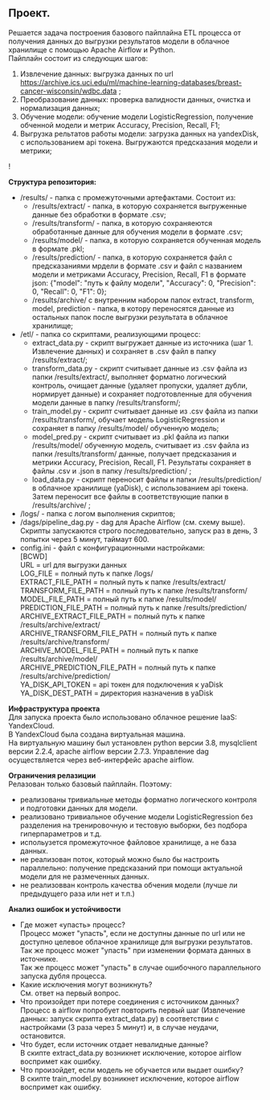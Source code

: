 ## Проект.  
Решается задача построения базового пайплайна ETL процесса от получения данных до выгрузки результатов модели в облачное хранилище с помощью Apache Airflow и Python.  
Пайплайн состоит из следующих шагов:  
1. Извлечение данных: выгрузка данных по url https://archive.ics.uci.edu/ml/machine-learning-databases/breast-cancer-wisconsin/wdbc.data ;  
2. Преобразование данных: проверка валидности данных, очистка и нормализация данных;  
3. Обучение модели: обучение модели LogisticRegression, получение обченной модели и метрик Accuracy, Precision, Recall, F1;  
4. Выгрузка рельтатов работы модели: загрузка данных на yandexDisk, с использованием api токена. Выгружаются предсказания модели и метрики;  
  
!
  
**Структура репозитория:**  
- /results/ - папка с промежуточными артефактами. Состоит из:  
  - /results/extract/ - папка, в которую сохраняется выгруженные данные без обработки в формате .csv;  
  - /results/transform/ - папка, в которую сохраняеются обработанные данные для обучения модели в формате .csv;  
  - /results/model/ - папка, в которую сохраняется обученная модель в формате .pkl;  
  - /results/prediction/ - папка, в которую сохраняется файл с предсказаниями мрдели в формате .csv и файл с названием модели и метриками Accuracy, Precision, Recall, F1 в формате json: {"model": "путь к файлу модели", "Accuracy": 0, "Precision": 0, "Recall": 0, "F1": 0};  
  - /results/archive/ с внутренним набором папок extract, transform, model, prediction - папка, в котору переносятся данные из остальных папок после выгрузки результата в облачное хранилище;  
- /etl/ - папка со скриптами, реализующими процесс:  
  - extract_data.py - скрипт выгружает данные из источника (шаг 1. Извлечение данных) и сохраняет в .csv файл в папку /results/extract/;  
  - transform_data.py - скрипт считывает данные из .csv файла из папки /results/extract/, выполняет форматно логический контроль, очищает данные (удаляет пропуски, удаляет дубли, нормирует данные) и сохраняет подготовленные для обучения модели данные в папку /results/transform/;  
  - train_model.py - скрипт считывает данные из .csv файла из папки /results/transform/, обучает модель LogisticRegression и сохраняет в папку /results/model/ обученную модель;  
  - model_pred.py - скрипт считывает из .pkl файла из папки /results/model/ обученную модель, считывает из .csv файла из папки /results/transform/ данные, получает предсказания и метрики Accuracy, Precision, Recall, F1. Результаты сохраняет в файлы .csv и .json в папку /results/prediction/ ;  
  - load_data.py - скрипт переносит файлы и папки /results/prediction/ в облачное хранилище (yaDisk), с использованием api токена. Затем переносит все файлы в соответствующие папки в /results/archive/ ;
- /logs/ - папка с логом выполнения скриптов;
- /dags/pipeline_dag.py - dag для Apache Airflow (см. схему выше). Скрипты запускаются строго последовательно, запуск раз в день, 3 попытки через 5 минут, таймаут 600.
- config.ini - файл с конфигурационными настройками:  
[BCWD]  
URL = url для выгрузки данных  
LOG_FILE = полный путь к папке /logs/  
EXTRACT_FILE_PATH = полный путь к папке /results/extract/  
TRANSFORM_FILE_PATH = полный путь к папке /results/transform/  
MODEL_FILE_PATH = полный путь к папке /results/model/  
PREDICTION_FILE_PATH = полный путь к папке /results/prediction/  
ARCHIVE_EXTRACT_FILE_PATH = полный путь к папке /results/archive/extract/  
ARCHIVE_TRANSFORM_FILE_PATH = полный путь к папке /results/archive/transform/  
ARCHIVE_MODEL_FILE_PATH = полный путь к папке /results/archive/model/  
ARCHIVE_PREDICTION_FILE_PATH = полный путь к папке /results/archive/prediction/  
YA_DISK_API_TOKEN = api токен для подключения к yaDisk  
YA_DISK_DEST_PATH = директория назначенив в yaDisk  

**Инфраструктура проекта**  
Для запуска проекта было использовано облачное решение IaaS: YandexCloud.  
В YandexCloud была создана виртуальная машина.  
На виртуальную машину был установлен python версии 3.8, mysqlclient версии 2.2.4, apache airflow версии 2.7.3.
Управление dag осуществляется через веб-интерфейс apache airflow.


**Ограничения релазиции**  
Релазован только базовый пайплайн. Поэтому:  
- реализованы тривиальные методы форматно логического контроля и подготовки данных для модели.  
- реализовано тривиальное обучение модели LogisticRegression без разделения на тренировочную и тестовую выборки, без подбора гиперпараметров и т.д.  
- испольузется промежуточное файловое хранилище, а не база данных.  
- не реализован поток, который можно было бы настроить параллельно: получение предсказаний при помощи актуальной модели для не размеченных данных.  
- не реализовван контроль качества обчения модели (лучше ли предыдущего раза или нет и т.п.)

**Анализ ошибок и устойчивости**  
- Где может «упасть» процесс?  
Процесс может "упасть", если не доступны данные по url или не доступно целевое облачное хранилище для выгрузки результатов.  
Так же процесс может "упасть" при изменении формата данных в источнике.  
Так же процесс может "упасть" в случае ошибочного параллельного запуска дубля процесса.  
- Какие исключения могут возникнуть?  
См. ответ на первый вопрос.  
- Что произойдет при потере соединения с источником данных?  
Процесс в airflow попробует повторить первый шаг (Извлечение данных: запуск скрипта extract_data.py) в соответствии с настройками (3 раза через 5 минут) и, в случае неудачи, остановится.  
- Что будет, если источник отдает невалидные данные?  
В скипте extract_data.py возникнет исключение, которое airflow воспримет как ошибку.  
- Что произойдет, если модель не обучается или выдает ошибку?  
В скипте train_model.py возникнет исключение, которое airflow воспримет как ошибку.  
